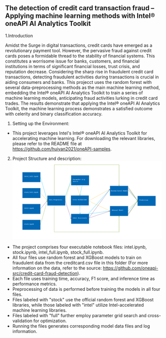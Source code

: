 ## The detection of credit card transaction fraud – Applying machine learning methods with Intel® oneAPI AI Analytics Toolkit

1.Introduction

Amidst the Surge in digital transactions, credit cards have emerged as a revolutionary payment tool. However, the pervasive fraud against credit cards poses a formidable thread to the stability of financial systems. This constitutes a worrisome issue for banks, customers, and financial institutions in terms of significant financial losses, trust crisis, and reputation decrease. Considering the sharp rise in fraudulent credit card transactions, detecting fraudulent activities during transactions is crucial in aiding consumers and banks. This projecct uses the 
random forest with several data-preprocessing methods as the main machine learning method, embedding the Intel® oneAPI AI Analytics Toolkit to train a series of machine learning models, anticipating fraud activities lurking in credit card trades. The results demonstrate that applying the Intel® oneAPI AI Analytics Toolkit, the machine learning process demonstrates a satisfied outcome with celerity and binary classification accuracy.

1. Setting up the Environment:

* This project leverages Intel's Intel® oneAPI AI Analytics Toolkit for accelerating machine learning. For downloading the relevant libraries, please refer to the README file at https://github.com/huiyan2021/oneAPI-samples.
  
2. Project Structure and description:
![Alt text](structure.png)
* The project comprises four executable notebook files: intel.ipynb, stock.ipynb, intel_full.ipynb, stock_full.ipynb.
* All four files use random forest and XGBoost models to train on fraudulent data from the creditcard.csv file in this folder (For more information on the data, refer to the source: https://github.com/oneapi-src/credit-card-fraud-detection).
* Each file uses training time, accuracy, F1 score, and inference time as performance metrics.
* Preprocessing of data is performed before training the models in all four files.
* Files labeled with "stock" use the official random forest and XGBoost libraries, while those labeled with "intel" utilize Intel-accelerated machine learning libraries.
* Files labeled with "full" further employ parameter grid search and cross-validation for optimization.
* Running the files generates corresponding model data files and log information.